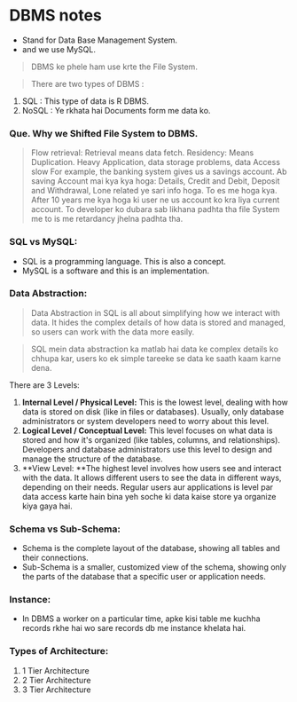 # DBMS notes

- Stand for Data Base Management System. 
- and we use MySQL.
> DBMS ke phele ham use krte the File System. 

> There are two types of DBMS :

1.  SQL :  This type of data is R DBMS.
2.  NoSQL : Ye rkhata hai Documents form me data ko.


### Que.  Why we Shifted File System to DBMS.
> Flow retrieval: Retrieval means data fetch.
Residency: Means Duplication.
Heavy Application, data storage problems, data Access slow
For example, the banking system gives us a savings account. Ab saving Account mai kya kya hoga: Details, Credit and Debit, Deposit and Withdrawal, Lone related ye sari info hoga. To es me hoga kya. After 10 years me kya hoga ki user ne us account ko kra liya current account. To developer ko dubara sab likhana padhta tha file System me to is me retardancy jhelna padhta tha.



### SQL vs MySQL:
- SQL is a programming language. This is also a concept.
- MySQL is a software and this is an implementation.


### Data Abstraction:
> Data Abstraction in SQL is all about simplifying how we interact with data. It hides the complex details of how data is stored and managed, so users can work with the data more easily.

> SQL mein data abstraction ka matlab hai data ke complex details ko chhupa kar, users ko ek simple tareeke se data ke saath kaam karne dena.

There are 3 Levels:

1. **Internal Level / Physical Level:**  This is the lowest level, dealing with how data is stored on disk (like in files or databases). Usually, only database administrators or system developers need to worry about this level.
2. **Logical Level / Conceptual Level:** This level focuses on what data is stored and how it's organized (like tables, columns, and relationships). Developers and database administrators use this level to design and manage the structure of the database.
3. **View Level: **The highest level involves how users see and interact with the data. It allows different users to see the data in different ways, depending on their needs. Regular users aur applications is level par data access karte hain bina yeh soche ki data kaise store ya organize kiya gaya hai.


### Schema vs Sub-Schema: 
- Schema is the complete layout of the database, showing all tables and their connections.
- Sub-Schema is a smaller, customized view of the schema, showing only the parts of the database that a specific user or application needs.


### Instance:
- In DBMS a worker on a particular time, apke kisi table me kuchha records rkhe hai wo sare records db me instance khelata hai. 


### Types of Architecture: 
1. 1 Tier Architecture
2. 2 Tier Architecture
3. 3 Tier Architecture